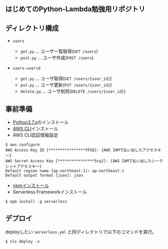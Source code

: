 ## はじめてのPython-Lambda勉強用リポジトリ

## ディレクトリ構成
- `users`
    - `get.py` ... ユーザ一覧取得(`GET /users`)
    - `post.py` ... ユーザ作成(`POST /users`)
    
- `users-userid`
    - `get.py` ... ユーザ取得(`GET /users/{user_id}`)
    - `put.py` ... ユーザ更新(`PUT /users/{user_id}`)
    - `delete.py` ... ユーザ削除(`DELETE /users/{user_id}`)

    
## 事前準備
- [Python3.7.x](https://www.python.org/downloads/release/python-375/)のインストール
- [AWS CLI](https://docs.aws.amazon.com/ja_jp/cli/latest/userguide/install-windows.html)インストール
- AWS CLI認証情報設定
```
$ aws configure
AWS Access Key ID [****************YFXQ]: {AWS IAMで払い出したアクセスキー}
AWS Secret Access Key [****************5cqJ]: {AWS IAMで払い出したシークレットアクセスキー}
Default region name [ap-northeast-1]: ap-northeast-1
Default output format [json]: json
```

- [npmインストール](https://nodejs.org/en/)
- Serverless Frameworkインストール
```
$ npm install -g serverless
```


## デプロイ
deployしたい `serverless.yml` と同ディレクトリで以下のコマンドを実行。
```
$ sls deploy -v
```
